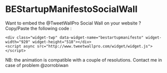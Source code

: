 # BEStartupManifestoSocialWall

Want to embed the @TweetWallPro Social Wall on your website ? Copy/Paste the following code :

```
<div class="widget-twp" data-widget-name="bestartupmanifesto" widget-width="920" widget-height="518"></div>
<script async src="http://www.tweetwallpro.com/widget/widget.js"></script>
````

NB: the animation is compatible with a couple of resolutions. Contact me in case of problem @zorrobiwan
